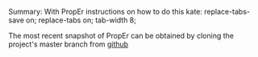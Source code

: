 Summary: With PropEr instructions on how to do this
kate: replace-tabs-save on; replace-tabs on; tab-width 8;

The most recent snapshot of PropEr can be obtained by cloning the project's
master branch from [github][1]

[1]: https://github.com/manopapad/proper/ "PropEr's project page on github"
